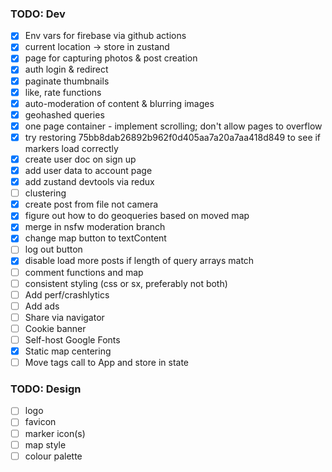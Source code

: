 ### TODO: Dev

- [x] Env vars for firebase via github actions
- [x] current location -> store in zustand
- [x] page for capturing photos & post creation
- [x] auth login & redirect
- [x] paginate thumbnails
- [x] like, rate functions
- [x] auto-moderation of content & blurring images
- [x] geohashed queries
- [x] one page container - implement scrolling; don't allow pages to overflow
- [x] try restoring 75bb8dab26892b962f0d405aa7a20a7aa418d849 to see if markers load correctly
- [x] create user doc on sign up
- [x] add user data to account page
- [x] add zustand devtools via redux
- [ ] clustering
- [x] create post from file not camera
- [x] figure out how to do geoqueries based on moved map
- [x] merge in nsfw moderation branch
- [x] change map button to textContent
- [ ] log out button
- [x] disable load more posts if length of query arrays match
- [ ] comment functions and map
- [ ] consistent styling (css or sx, preferably not both)
- [ ] Add perf/crashlytics
- [ ] Add ads
- [ ] Share via navigator
- [ ] Cookie banner
- [ ] Self-host Google Fonts
- [x] Static map centering
- [ ] Move tags call to App and store in state

### TODO: Design

- [ ] logo
- [ ] favicon
- [ ] marker icon(s)
- [ ] map style
- [ ] colour palette
